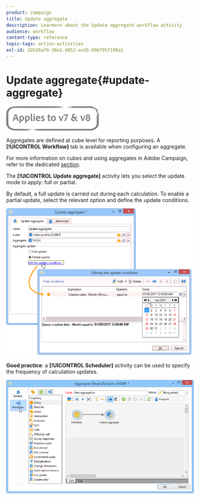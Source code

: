 ```yaml
---
product: campaign
title: Update aggregate
description: Learmore about the Update aggregate workflow activity
audience: workflow
content-type: reference
topic-tags: action-activities
exl-id: d2b26af0-30a1-4852-acd5-996795f198a1
---
```

# Update aggregate{#update-aggregate}

![](../../assets/common.svg)

Aggregates are defined at cube level for reporting purposes. A **[!UICONTROL Workflow]** tab is available when configuring an aggregate.

For more information on cubes and using aggregates in Adobe Campaign, refer to the dedicated [section](../../reporting/using/concepts-and-methodology.md#calculating-and-using-aggregates).

The **[!UICONTROL Update aggregate]** activity lets you select the update mode to apply: full or partial.

By default, a full update is carried out during each calculation. To enable a partial update, select the relevant option and define the update conditions.

![](assets/s_advuser_cube_agregate_05.png)

**Good practice**: a **[!UICONTROL Scheduler]** activity can be used to specify the frequency of calculation updates.

![](assets/s_advuser_cube_agregate_04.png)
